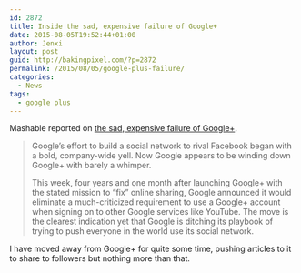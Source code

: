 ```yaml
---
id: 2872
title: Inside the sad, expensive failure of Google+
date: 2015-08-05T19:52:44+01:00
author: Jenxi
layout: post
guid: http://bakingpixel.com/?p=2872
permalink: /2015/08/05/google-plus-failure/
categories:
  - News
tags:
  - google plus
---
```

Mashable reported on [the sad, expensive failure of Google+](http://mashable.com/2015/08/02/google-plus-history/).

> Google&#8217;s effort to build a social network to rival Facebook began with a bold, company-wide yell. Now Google appears to be winding down Google+ with barely a whimper.
> 
> This week, four years and one month after launching Google+ with the stated mission to &#8220;fix&#8221; online sharing, Google announced it would eliminate a much-criticized requirement to use a Google+ account when signing on to other Google services like YouTube. The move is the clearest indication yet that Google is ditching its playbook of trying to push everyone in the world use its social network. 

I have moved away from Google+ for quite some time, pushing articles to it to share to followers but nothing more than that.